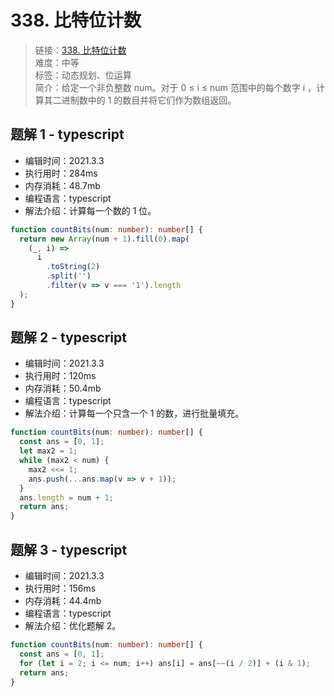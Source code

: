 # 338. 比特位计数

> 链接：[338. 比特位计数](https://leetcode-cn.com/problems/counting-bits/)  
> 难度：中等  
> 标签：动态规划、位运算  
> 简介：给定一个非负整数 num。对于 0 ≤ i ≤ num 范围中的每个数字 i ，计算其二进制数中的 1 的数目并将它们作为数组返回。

## 题解 1 - typescript

- 编辑时间：2021.3.3
- 执行用时：284ms
- 内存消耗：48.7mb
- 编程语言：typescript
- 解法介绍：计算每一个数的 1 位。

```typescript
function countBits(num: number): number[] {
  return new Array(num + 1).fill(0).map(
    (_, i) =>
      i
        .toString(2)
        .split('')
        .filter(v => v === '1').length
  );
}
```

## 题解 2 - typescript

- 编辑时间：2021.3.3
- 执行用时：120ms
- 内存消耗：50.4mb
- 编程语言：typescript
- 解法介绍：计算每一个只含一个 1 的数，进行批量填充。

```typescript
function countBits(num: number): number[] {
  const ans = [0, 1];
  let max2 = 1;
  while (max2 < num) {
    max2 <<= 1;
    ans.push(...ans.map(v => v + 1));
  }
  ans.length = num + 1;
  return ans;
}
```

## 题解 3 - typescript

- 编辑时间：2021.3.3
- 执行用时：156ms
- 内存消耗：44.4mb
- 编程语言：typescript
- 解法介绍：优化题解 2。

```typescript
function countBits(num: number): number[] {
  const ans = [0, 1];
  for (let i = 2; i <= num; i++) ans[i] = ans[~~(i / 2)] + (i & 1);
  return ans;
}
```
